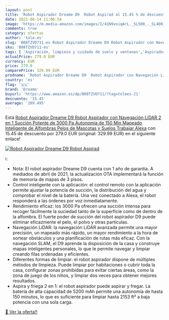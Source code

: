 ```yaml
---
layout: post
title: 'Robot Aspirador Dreame D9  Robot Aspirad al 15.45 % de descuento'
date: 2021-06-14 11:06:54
image: 'https://m.media-amazon.com/images/I/41N9voiqArL._SL500_._SL400_.jpg'
comments: true
category: ofertas
author: 'tole.es'
slug: 'B08TZVD711-es Robot Aspirador Dreame D9 Robot Aspirador con Navegación...'
sku: 'B08TZVD711-es'
tags: [ 'Aspiración, limpieza y cuidado de suelo y ventanas','Aspiradoras','Hogar y cocina','Robots aspiradores','alexa','dreame', ]
actualPrice: 279.0 EUR
currency: EUR
price: 279.0
comparePrice: 329.99 EUR
prodname: 'Robot Aspirador Dreame D9  Robot Aspirador con Navegación LiDAR  2 en 1  Succión Potente de 3000 Pa  Autonomía de 150 Min  Mapeado Inteligente de Alfombras  Pelos de Mascotas y Suelos  Trabajar Alexa'
country: 'es'
flag: '🇪🇸'
brand: 'Dreame'
buyurl: 'https://www.amazon.es/dp/B08TZVD711/?tag=tolees-21'
descuento: '15.45'
average: '289.495'
---
```


Está [Robot Aspirador Dreame D9  Robot Aspirador con Navegación LiDAR  2 en 1  Succión Potente de 3000 Pa  Autonomía de 150 Min  Mapeado Inteligente de Alfombras  Pelos de Mascotas y Suelos  Trabajar Alexa](https://www.amazon.es/dp/B08TZVD711/?tag=tolees-21) con 15.45 de descuento por 279.0 EUR (original: 329.99 EUR) en el siguiente enlace!

[![Robot Aspirador Dreame D9  Robot Aspirad](https://m.media-amazon.com/images/I/41N9voiqArL._SL500_._SL400_.jpg)](https://www.amazon.es/dp/B08TZVD711/?tag=tolees-21)

ℹ️:

- Nota: El robot aspirador Dreame D9 cuenta con 1 año de garantía. A mediados de abril de 2021, la actualización OTA implementará la función de memoria de mapas de 3 pisos.
- Control inteligente con la aplicación: el control remoto con la aplicación permite ajustar la potencia de succión, la distribución del agua y comprobar el nivel de la batería. Una vez conectado a Alexa, el robot responderá a las órdenes por voz inmediatamente.
- Rendimiento eficaz: los 3000 Pa ofrecen una succión intensa para recoger fácilmente la suciedad tanto de la superficie como de dentro de la alfombra. El fuerte poder de succión del robot aspirador D9 puede eliminar eficazmente el pelo, el polvo y otras partículas.
- Navegación LiDAR: la navegación LiDAR avanzada permite una mayor precisión, un mapeado más rápido, un mayor rendimiento a la hora de sortear obstáculos y una planificación de rutas más eficaz. Con la navegación SLAM, el D9 aprende la disposición de la casa y construye mapas inteligentes personales, lo que le permite navegar y limpiar creando filas ordenadas y eficientes.
- Diferentes formas de limpiar: el robot aspirador dispone de múltiples métodos de limpieza. Puede limpiar por habitaciones o cubrir toda la casa, configurar zonas prohibidas para evitar ciertas áreas, como la zona de juego de los niños, y limpiar dos veces para obtener mejores resultados.
- Aspira y friega 2 en 1: el robot aspirador puede aspirar y fregar. La batería de alta capacidad de 5200 mAh permite una autonomía de hasta 150 minutos, lo que es suficiente para limpiar hasta 2153 ft² a baja potencia con una sola carga.

[🛒 Ver la oferta!!](https://www.amazon.es/dp/B08TZVD711/?tag=tolees-21)
